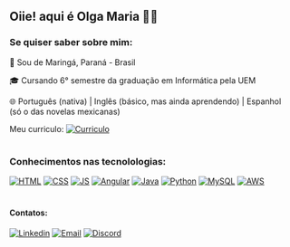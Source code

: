 
## Oiie! aqui é Olga Maria 👩‍💻

### Se quiser saber sobre mim:
🏡 Sou de Maringá, Paraná - Brasil 

🎓 Cursando 6° semestre da graduação em Informática pela UEM

🌐 Português (nativa) | Inglês (básico, mas ainda aprendendo) | Espanhol (só o das novelas mexicanas)

Meu curriculo: [![Curriculo](https://img.shields.io/badge/Made%20with-LaTeX-1f425f.svg)](https://www.overleaf.com/read/nbjgkmzhrmjz#2c374e)
#

<!--[![XXX]()]()-->
### Conhecimentos nas tecnolologias: 
[![HTML](https://img.shields.io/badge/HTML5-E34F26?style=for-the-badge&logo=html5&logoColor=white)]()
[![CSS](https://img.shields.io/badge/CSS3-1572B6?style=for-the-badge&logo=css3&logoColor=white)]()
[![JS](https://img.shields.io/badge/JavaScript-F7DF1E?style=for-the-badge&logo=javascript&logoColor=black)]()
[![Angular](https://img.shields.io/badge/Angular-DD0031?style=for-the-badge&logo=angular&logoColor=white)]()
[![Java](https://img.shields.io/badge/Java-ED8B00?style=for-the-badge&logo=openjdk&logoColor=white)](https://github.com/OlgaMariaS/Atividades-da-graduacao-em-Informatica/tree/main/POO)
[![Python](https://img.shields.io/badge/Python-3776AB?style=for-the-badge&logo=python&logoColor=white)]()
[![MySQL](https://img.shields.io/badge/MySQL-00000F?style=for-the-badge&logo=mysql&logoColor=white)]()
[![AWS](https://img.shields.io/badge/Amazon_AWS-FF9900?style=for-the-badge&logo=amazonaws&logoColor=white)]()
<!--
#
### Projetos:
☕ Sistema de estoque: [![Sistema de estoque]()]()

🅰️Tela de sistema ERP: [![Tela de sistema ERP]()]()

🐍Python: [![xxxx](http://ForTheBadge.com/images/badges/made-with-python.svg)]()
-->
#
#### Contatos:
[![Linkedin](https://img.shields.io/badge/LinkedIn-0077B5?style=for-the-badge&logo=linkedin&logoColor=white)](https://www.linkedin.com/in/olga-maria/)
[![Email](https://img.shields.io/badge/Gmail-D14836?style=for-the-badge&logo=gmail&logoColor=white)](olgamariasssantos@gmail.com)
[![Discord](https://img.shields.io/badge/Discord-7289DA?style=for-the-badge&logo=discord&logoColor=white)](https://discord.gg/pDptJ7ar)
